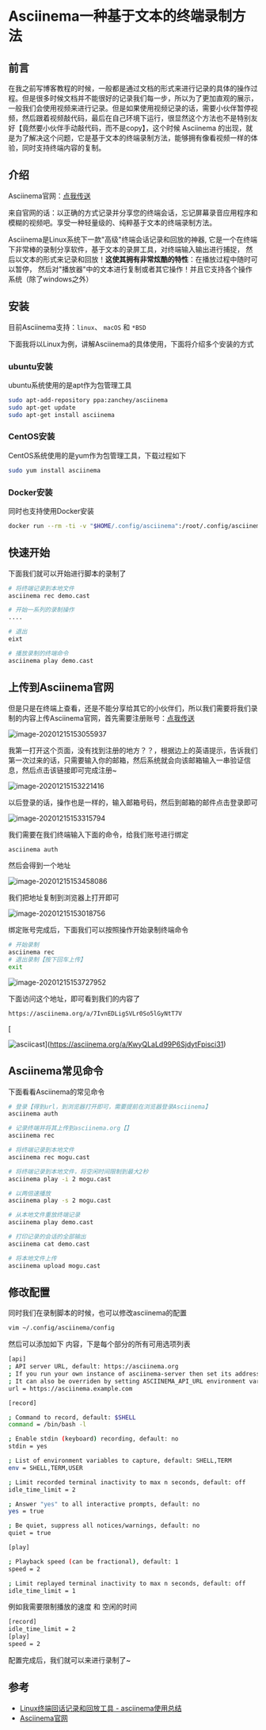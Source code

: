 # Asciinema一种基于文本的终端录制方法

## 前言

在我之前写博客教程的时候，一般都是通过文档的形式来进行记录的具体的操作过程。但是很多时候文档并不能很好的记录我们每一步，所以为了更加直观的展示，一般我们会使用视频来进行记录。但是如果使用视频记录的话，需要小伙伴暂停视频，然后跟着视频敲代码，最后在自己环境下运行，很显然这个方法也不是特别友好【竟然要小伙伴手动敲代码，而不是copy】，这个时候 Asciinema 的出现，就是为了解决这个问题，它是基于文本的终端录制方法，能够拥有像看视频一样的体验，同时支持终端内容的复制。

## 介绍

Asciinema官网：[点我传送](https://asciinema.org/)

来自官网的话：以正确的方式记录并分享您的终端会话，忘记屏幕录音应用程序和模糊的视频吧。享受一种轻量级的、纯粹基于文本的终端录制方法。

Asciinema是Linux系统下一款"高级"终端会话记录和回放的神器, 它是一个在终端下非常棒的录制分享软件，基于文本的录屏工具，对终端输入输出进行捕捉， 然后以文本的形式来记录和回放！**这使其拥有非常炫酷的特性**：在播放过程中随时可以暂停， 然后对"播放器"中的文本进行复制或者其它操作！并且它支持各个操作系统（除了windows之外）

## 安装

目前Asciinema支持：`linux`、 `macOS` 和 `*BSD`

下面我将以Linux为例，讲解Asciinema的具体使用，下面将介绍多个安装的方式

### ubuntu安装

ubuntu系统使用的是apt作为包管理工具

```bash
sudo apt-add-repository ppa:zanchey/asciinema
sudo apt-get update
sudo apt-get install asciinema
```

### CentOS安装

CentOS系统使用的是yum作为包管理工具，下载过程如下

```bash
sudo yum install asciinema
```

### Docker安装

同时也支持使用Docker安装

```bash
docker run --rm -ti -v "$HOME/.config/asciinema":/root/.config/asciinema asciinema/asciinema
```

## 快速开始

下面我们就可以开始进行脚本的录制了

```bash
# 将终端记录到本地文件
asciinema rec demo.cast

# 开始一系列的录制操作
....

# 退出
eixt

# 播放录制的终端命令
asciinema play demo.cast
```

## 上传到Asciinema官网

但是只是在终端上查看，还是不能分享给其它的小伙伴们，所以我们需要将我们录制的内容上传Asciinema官网，首先需要注册账号：[点我传送](https://asciinema.org/)


![image-20201215153055937](images/image-20201215153055937.png)

我第一打开这个页面，没有找到注册的地方？？，根据边上的英语提示，告诉我们第一次过来的话，只需要输入你的邮箱，然后系统就会向该邮箱输入一串验证信息，然后点击该链接即可完成注册~


![image-20201215153221416](images/image-20201215153221416.png)

以后登录的话，操作也是一样的，输入邮箱号码，然后到邮箱的邮件点击登录即可


![image-20201215153315794](images/image-20201215153315794.png)

我们需要在我们终端输入下面的命令，给我们账号进行绑定

```bash
asciinema auth
```

然后会得到一个地址


![image-20201215153458086](images/image-20201215153458086.png)

我们把地址复制到浏览器上打开即可


![image-20201215153018756](images/image-20201215153018756.png)

绑定账号完成后，下面我们可以按照操作开始录制终端命令

```bash
# 开始录制
asciinema rec
# 退出录制【按下回车上传】
exit
```


![image-20201215153727952](images/image-20201215153727952.png)

下面访问这个地址，即可看到我们的内容了

```bash
https://asciinema.org/a/7IvnEDLigSVLr0So5lGyNtT7V
```

[

![asciicast](images/KwyQLaLd99P6SjdytFpisci31.svg)](https://asciinema.org/a/KwyQLaLd99P6SjdytFpisci31)

## Asciinema常见命令

下面看看Asciinema的常见命令

```bash
# 登录【得到url，到浏览器打开即可，需要提前在浏览器登录Asciinema】
asciinema auth

# 记录终端并将其上传到asciinema.org【】
asciinema rec  

# 将终端记录到本地文件
asciinema rec mogu.cast

# 将终端记录到本地文件，将空闲时间限制到最大2秒
asciinema play -i 2 mogu.cast

# 以两倍速播放
asciinema play -s 2 mogu.cast

# 从本地文件重放终端记录
asciinema play demo.cast

# 打印记录的会话的全部输出
asciinema cat demo.cast

# 将本地文件上传
asciinema upload mogu.cast
```

## 修改配置

同时我们在录制脚本的时候，也可以修改asciinema的配置

```bash
vim ~/.config/asciinema/config
```

然后可以添加如下 内容，下是每个部分的所有可用选项列表

```bash
[api]
; API server URL, default: https://asciinema.org
; If you run your own instance of asciinema-server then set its address here
; It can also be overriden by setting ASCIINEMA_API_URL environment variable
url = https://asciinema.example.com

[record]

; Command to record, default: $SHELL
command = /bin/bash -l

; Enable stdin (keyboard) recording, default: no
stdin = yes

; List of environment variables to capture, default: SHELL,TERM
env = SHELL,TERM,USER

; Limit recorded terminal inactivity to max n seconds, default: off
idle_time_limit = 2

; Answer "yes" to all interactive prompts, default: no
yes = true

; Be quiet, suppress all notices/warnings, default: no
quiet = true

[play]

; Playback speed (can be fractional), default: 1
speed = 2

; Limit replayed terminal inactivity to max n seconds, default: off
idle_time_limit = 1
```

例如我需要限制播放的速度 和 空闲的时间

```bash
[record]
idle_time_limit = 2
[play]
speed = 2
```

配置完成后，我们就可以来进行录制了~

## 参考

-  [Linux终端回话记录和回放工具 - asciinema使用总结](https://www.cnblogs.com/kevingrace/p/10188283.html)
- [Asciinema官网](https://asciinema.org/)

